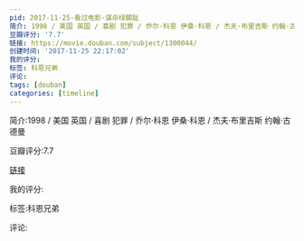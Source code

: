 ```yaml
---
pid: 2017-11-25-看过电影-谋杀绿脚趾
简介: 1998 / 美国 英国 / 喜剧 犯罪 / 乔尔·科恩 伊桑·科恩 / 杰夫·布里吉斯 约翰·古德曼
豆瓣评分: '7.7'
链接: https://movie.douban.com/subject/1300044/
创建时间: '2017-11-25 22:17:02'
我的评分:
标签: 科恩兄弟
评论:
tags: [douban]
categories: [timeline]
---
```

简介:1998 / 美国 英国 / 喜剧 犯罪 / 乔尔·科恩 伊桑·科恩 / 杰夫·布里吉斯 约翰·古德曼

豆瓣评分:7.7

[链接](https://movie.douban.com/subject/1300044/)

我的评分:

标签:科恩兄弟

评论:

